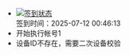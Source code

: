 - [![签到状态](https://github.com/womade/Cloud189-Actions/actions/workflows/main.yml/badge.svg?branch=main)](https://github.com/womade/Cloud189-Actions/actions/workflows/main.yml) <br> 签到时间：2025-07-12 00:46:13
- 开始执行帐号1
- 设备ID不存在，需要二次设备校验
